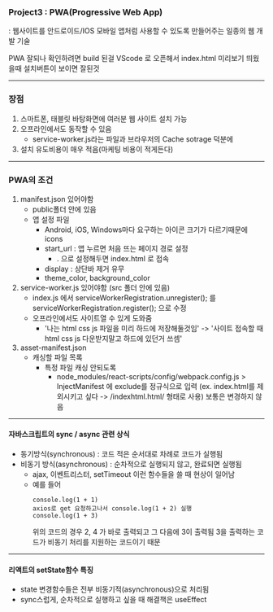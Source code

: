 ### Project3 : PWA(Progressive Web App)

: 웹사이트를 안드로이드/IOS 모바일 앱처럼 사용할 수 있도록 만들어주는 일종의 웹 개발 기술

PWA 잘되나 확인하려면 build 된걸 VScode 로 오픈해서 index.html 미리보기 띄웠을때 설치버튼이 보이면 잘된것

---

<h3>장점</h3>

1. 스마트폰, 태블릿 바탕화면에 여러분 웹 사이트 설치 가능
2. 오프라인에서도 동작할 수 있음
   - service-worker.js라는 파일과 브라우저의 Cache sotrage 덕분에
3. 설치 유도비용이 매우 적음(마케팅 비용이 적게든다)

---

<h3>PWA의 조건</h3>

1. manifest.json 있어야함
   - public폴더 안에 있음
   - 앱 설정 파일
     - Android, iOS, Windows마다 요구하는 아이콘 크기가 다르기때문에 icons
     - start_url : 앱 누르면 처음 뜨는 페이지 경로 설정
       - . 으로 설정해두면 index.html 로 접속
     - display : 상단바 제거 유무
     - theme_color, background_color
2. service-worker.js 있어야함 (src 폴더 안에 있음)
   - index.js 에서 serviceWorkerRegistration.unregister(); 를 serviceWorkerRegistration.register(); 으로 수정
   - 오프라인에서도 사이트열 수 있게 도와줌
     - '나는 html css js 파일을 미리 하드에 저장해둘것임' -> '사이트 접속할 때 html css js 다운받지말고 하드에 있던거 쓰셈'
3. asset-manifest.json
   - 캐싱할 파일 목록
     - 특정 파일 캐싱 안되도록
       - node_modules/react-scripts/config/webpack.config.js > InjectManifest 에 exclude를 정규식으로 입력 (ex. index.html를 제외시키고 싶다 -> /indexhtml\.html/ 형태로 사용)
         보통은 변경하지 않음

---

#### 자바스크립트의 sync / async 관련 상식

- 동기방식(synchronous) : 코드 적은 순서대로 차례로 코드가 실행됨
- 비동기 방식(asynchronous) : 순차적으로 실행되지 않고, 완료되면 실행됨
  - ajax, 이벤트리스터, setTimeout 이런 함수들을 쓸 때 현상이 일어남
  - 예를 들어
    ```
    console.log(1 + 1)
    axios로 get 요청하고나서 console.log(1 + 2) 실행
    console.log(1 + 3)
    ```
    위의 코드의 경우 2, 4 가 바로 출력되고 그 다음에 3이 출력됨
    3을 출력하는 코드가 비동기 처리를 지원하는 코드이기 때문

---

#### 리액트의 setState함수 특징

- state 변경함수들은 전부 비동기적(asynchronous)으로 처리됨
- sync스럽게, 순차적으로 실행하고 싶을 때 해결책은 useEffect
